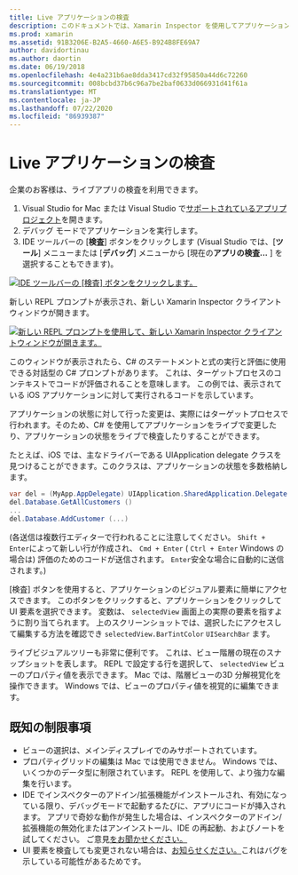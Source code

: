 ```yaml
---
title: Live アプリケーションの検査
description: このドキュメントでは、Xamarin Inspector を使用してアプリケーションを検査する方法について説明します。 また、Xamarin Inspector ツールの制限事項についても説明します。
ms.prod: xamarin
ms.assetid: 91B3206E-B2A5-4660-A6E5-B924B8FE69A7
author: davidortinau
ms.author: daortin
ms.date: 06/19/2018
ms.openlocfilehash: 4e4a231b6ae8dda3417cd32f95850a44d6c72260
ms.sourcegitcommit: 008bcbd37b6c96a7be2baf0633d066931d41f61a
ms.translationtype: MT
ms.contentlocale: ja-JP
ms.lasthandoff: 07/22/2020
ms.locfileid: "86939387"
---
```

# <a name="inspecting-live-applications"></a>Live アプリケーションの検査

企業のお客様は、ライブアプリの検査を利用できます。

1. Visual Studio for Mac または Visual Studio で[サポートされているアプリプロジェクト](~/tools/inspector/install.md#supported-platforms)を開きます。
1. デバッグ モードでアプリケーションを実行します。
1. IDE ツールバーの [**検査**] ボタンをクリックします (Visual Studio では、[**ツール**] メニューまたは [**デバッグ**] メニューから [現在の**アプリの検査...** ] を選択することもできます)。

[![IDE ツールバーの [検査] ボタンをクリックします。](inspect-images/mac-heres-the-button.png)](inspect-images/mac-heres-the-button.png#lightbox)

新しい REPL プロンプトが表示され、新しい Xamarin Inspector クライアントウィンドウが開きます。

[![新しい REPL プロンプトを使用して、新しい Xamarin Inspector クライアントウィンドウが開きます。](inspect-images/inspector-0.7.0-map-inspect-small.png)](inspect-images/inspector-0.7.0-map-inspect.png#lightbox)

このウィンドウが表示されたら、C# のステートメントと式の実行と評価に使用できる対話型の C# プロンプトがあります。 これは、ターゲットプロセスのコンテキストでコードが評価されることを意味します。 この例では、表示されている iOS アプリケーションに対して実行されるコードを示しています。

アプリケーションの状態に対して行った変更は、実際にはターゲットプロセスで行われます。そのため、C# を使用してアプリケーションをライブで変更したり、アプリケーションの状態をライブで検査したりすることができます。

たとえば、iOS では、主なドライバーである UIApplication delegate クラスを見つけることができます。このクラスは、アプリケーションの状態を多数格納します。

```csharp
var del = (MyApp.AppDelegate) UIApplication.SharedApplication.Delegate
del.Database.GetAllCustomers ()
...
del.Database.AddCustomer (...)
```

(各送信は複数行エディターで行われることに注意してください。 `Shift + Enter`によって新しい行が作成され、 `Cmd + Enter` ( `Ctrl + Enter` Windows の場合は) 評価のためのコードが送信されます。 `Enter`安全な場合に自動的に送信されます。)

[検査] ボタンを使用すると、アプリケーションのビジュアル要素に簡単にアクセスできます。 このボタンをクリックすると、アプリケーションをクリックして UI 要素を選択できます。 変数は、 `selectedView` 画面上の実際の要素を指すように割り当てられます。 上のスクリーンショットでは、選択したにアクセスして編集する方法を確認でき `selectedView.BarTintColor` `UISearchBar` ます。

ライブビジュアルツリーも非常に便利です。 これは、ビュー階層の現在のスナップショットを表します。 REPL で設定する行を選択して、 `selectedView` ビューのプロパティ値を表示できます。 Mac では、階層ビューの3D 分解視覚化を操作できます。 Windows では、ビューのプロパティ値を視覚的に編集できます。

## <a name="known-limitations"></a>既知の制限事項

- ビューの選択は、メインディスプレイでのみサポートされています。
- プロパティグリッドの編集は Mac では使用できません。 Windows では、いくつかのデータ型に制限されています。 REPL を使用して、より強力な編集を行います。
- IDE でインスペクターのアドイン/拡張機能がインストールされ、有効になっている限り、デバッグモードで起動するたびに、アプリにコードが挿入されます。 アプリで奇妙な動作が発生した場合は、インスペクターのアドイン/拡張機能の無効化またはアンインストール、IDE の再起動、およびノートを試してください。 ご意見[をお聞かせください。](~/tools/inspector/install.md#reporting-bugs)
- UI 要素を検査しても変更されない場合は、[お知らせください。](~/tools/inspector/install.md#reporting-bugs)これはバグを示している可能性があるためです。
